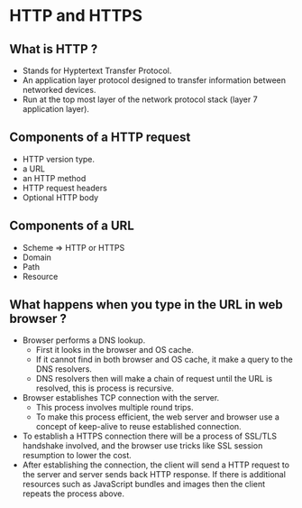 # HTTP and HTTPS

## What is HTTP ?

- Stands for Hyptertext Transfer Protocol.
- An application layer protocol designed to transfer information between networked devices.
- Run at the top most layer of the network protocol stack (layer 7 application layer).

## Components of a HTTP request

- HTTP version type.
- a URL
- an HTTP method
- HTTP request headers
- Optional HTTP body

## Components of a URL

- Scheme => HTTP or HTTPS
- Domain
- Path
- Resource

## What happens when you type in the URL in web browser ?

- Browser performs a DNS lookup.
  - First it looks in the browser and OS cache.
  - If it cannot find in both browser and OS cache, it make a query to the DNS resolvers.
  - DNS resolvers then will make a chain of request until the URL is resolved, this is process is recursive.
- Browser establishes TCP connection with the server.
  - This process involves multiple round trips.
  - To make this process efficient, the web server and browser use a concept of keep-alive to reuse established connection.
- To establish a HTTPS connection there will be a process of SSL/TLS handshake involved, and the browser use tricks like SSL session resumption to lower the cost.
- After establishing the connection, the client will send a HTTP request to the server and server sends back HTTP response. If there is additional resources such as JavaScript bundles and images then the client repeats the process above.
